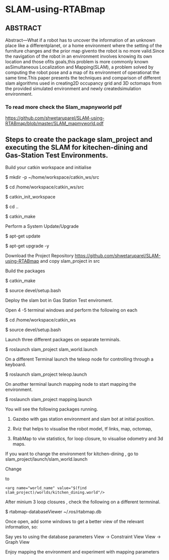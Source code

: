 # SLAM-using-RTABmap

## ABSTRACT
Abstract—What if a robot has to uncover the information of an unknown place like a differentplanet, or a home environment where the setting of the furniture changes and the prior map givento the robot is no more valid.Since the navigation of the robot in an environment involves knowing its own location and those ofits goals,this problem is more commonly known asSimultaneous Localization and Mapping(SLAM), a problem solved by computing the robot pose and a map of its environment of operationat the same time.This paper presents the techniques and comparison of different slam algorithms used in creating2D occupancy grid and 3D octomaps from the provided simulated environment and newly createdsimulation environment.

### To read more check the Slam_mapnyworld pdf 

https://github.com/shwetaruparel/SLAM-using-RTABmap/blob/master/SLAM_mapmyworld.pdf

## Steps to create the package slam_project and executing the SLAM for kitechen-dining and Gas-Station Test Environments.

Build your catkin workspace and initialise

$ mkdir -p ~/home/workspace/catkin_ws/src

$ cd /home/workspace/catkin_ws/src

$ catkin_init_workspace

$ cd ..

$ catkin_make

Perform a System Update/Upgrade

$ apt-get update

$ apt-get upgrade -y

Download the Project Repository https://github.com/shwetaruparel/SLAM-using-RTABmap and copy slam_project in src

Build the packages

$ catkin_make

$ source devel/setup.bash

Deploy the slam bot in Gas Station Test enviroment.

Open 4 -5 terminal windows and perform the following on each

$ cd /home/workspace/catkin_ws

$ source devel/setup.bash

Launch three different packages on separate terminals.

$ roslaunch slam_project slam_world.launch

On a different Terminal launch the teleop node for controlling through a keyboard.

$ roslaunch slam_project teleop.launch

On another terminal launch mapping node to start mapping the environment.

$ roslaunch slam_project mapping.launch


You will see the following packages running.

1) Gazebo with gas station environment and slam  bot at initial position.

2) Rviz that helps to visualise the robot model, tf links, map, octomap, 

3) RtabMap to viw statistics, for loop closure, to visualise odometry and 3d maps.

If you want to change the environment for kitchen-dining , go to slam_project/launch/slam_world.launch

Change     <arg name="world_name" value="$(find slam_project)/worlds/gasstation.world"/>

to 
    
    <arg name="world_name" value="$(find slam_project)/worlds/kitchen_dining.world"/>
    
After minium 3 loop closures , check the following on a different termninal.

$ rtabmap-databaseViewer ~/.ros/rtabmap.db

Once open, add some windows to get a better view of the relevant information, so:

Say yes to using the database parameters
View -> Constraint View
View -> Graph View

Enjoy mapping the environment and experiment with mapping parameters 






